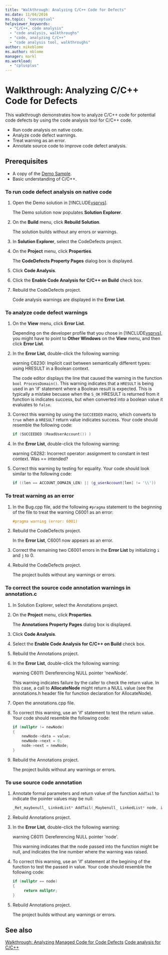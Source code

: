 ```yaml
---
title: "Walkthrough: Analyzing C/C++ Code for Defects"
ms.date: 11/04/2016
ms.topic: "conceptual"
helpviewer_keywords:
  - "C/C++, code analysis"
  - "code analysis, walkthroughs"
  - "code, analyzing C/C++"
  - "code analysis tool, walkthroughs"
author: mikeblome
ms.author: mblome
manager: markl
ms.workload:
  - "cplusplus"
---
```

# Walkthrough: Analyzing C/C++ Code for Defects

This walkthrough demonstrates how to analyze C/C++ code for potential code defects by using the code analysis tool for C/C++ code.

- Run code analysis on native code.
- Analyze code defect warnings.
- Treat warning as an error.
- Annotate source code to improve code defect analysis.

## Prerequisites

- A copy of the [Demo Sample](../code-quality/demo-sample.md).
- Basic understanding of C/C++.

### To run code defect analysis on native code

1. Open the Demo solution in [!INCLUDE[vsprvs](../code-quality/includes/vsprvs_md.md)].

     The Demo solution now populates **Solution Explorer**.

2. On the **Build** menu, click **Rebuild Solution**.

     The solution builds without any errors or warnings.

3. In **Solution Explorer**, select the CodeDefects project.

4. On the **Project** menu, click **Properties**.

     The **CodeDefects Property Pages** dialog box is displayed.

5. Click **Code Analysis**.

6. Click the **Enable Code Analysis for C/C++ on Build** check box.

7. Rebuild the CodeDefects project.

     Code analysis warnings are displayed in the **Error List**.

### To analyze code defect warnings

1. On the **View** menu, click **Error List**.

     Depending on the developer profile that you chose in [!INCLUDE[vsprvs](../code-quality/includes/vsprvs_md.md)], you might have to point to **Other Windows** on the **View** menu, and then click **Error List**.

2. In the **Error List**, double-click the following warning:

     warning C6230: Implicit cast between semantically different types: using HRESULT in a Boolean context.

     The code editor displays the line that caused the warning in the function `bool ProcessDomain()`. This warning indicates that a `HRESULT` is being used in an 'if' statement where a Boolean result is expected.  This is typically a mistake becuase when the `S_OK` HRESULT is returned from it function is indicates success, but when converted into a boolean value it evaluates to `false`.

3. Correct this warning by using the `SUCCEEDED` macro, which converts to `true` when a `HRESULT` return value indicates success. Your code should resemble the following code:

   ```cpp
   if (SUCCEEDED (ReadUserAccount()) )
   ```

4. In the **Error List**, double-click the following warning:

     warning C6282: Incorrect operator: assignment to constant in test context. Was == intended?

5. Correct this warning by testing for equality. Your code should look similar to the following code:

   ```cpp
   if ((len == ACCOUNT_DOMAIN_LEN) || (g_userAccount[len] != '\\'))
   ```

### To treat warning as an error

1. In the Bug.cpp file, add the following `#pragma` statement to the beginning of the file to treat the warning C6001 as an error:

   ```cpp
   #pragma warning (error: 6001)
   ```

2. Rebuild the CodeDefects project.

     In the **Error List**, C6001 now appears as an error.

3. Correct the remaining two C6001 errors in the **Error List** by initializing `i` and `j` to 0.

4. Rebuild the CodeDefects project.

     The project builds without any warnings or errors.

### To correct the source code annotation warnings in annotation.c

1. In Solution Explorer, select the Annotations project.

2. On the **Project** menu, click **Properties**.

     The **Annotations Property Pages** dialog box is displayed.

3. Click **Code Analysis**.

4. Select the **Enable Code Analysis for C/C++ on Build** check box.

5. Rebuild the Annotations project.

6. In the **Error List**, double-click the following warning:

     warning C6011: Dereferencing NULL pointer 'newNode'.

     This warning indicates failure by the caller to check the return value. In this case, a call to **AllocateNode** might return a NULL value (see the annotations.h header file for function declaration for AllocateNode).

7. Open the annotations.cpp file.

8. To correct this warning, use an 'if' statement to test the return value. Your code should resemble the following code:

   ```cpp
   if (nullptr != newNode)
   {
       newNode->data = value;
       newNode->next = 0;
       node->next = newNode;
   }
   ```

9. Rebuild the Annotations project.

     The project builds without any warnings or errors.

### To use source code annotation

1. Annotate formal parameters and return value of the function `AddTail` to indicate the pointer values may be null:

   ```cpp
   _Ret_maybenull_ LinkedList* AddTail(_Maybenull_ LinkedList* node, int value)
   ```

2. Rebuild Annotations project.

3. In the **Error List**, double-click the following warning:

     warning C6011: Dereferencing NULL pointer 'node'.

     This warning indicates that the node passed into the function might be null, and indicates the line number where the warning was raised.

4. To correct this warning, use an 'if' statement at the begining of the function to test the passed in value. Your code should resemble the following code:

   ```cpp
   if (nullptr == node)
   {
        return nullptr;
   }
   ```

5. Rebuild Annotations project.

     The project builds without any warnings or errors.

## See also

[Walkthrough: Analyzing Managed Code for Code Defects](../code-quality/walkthrough-analyzing-managed-code-for-code-defects.md)
[Code analysis for C/C++](../code-quality/code-analysis-for-c-cpp-overview.md)
